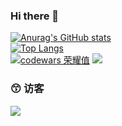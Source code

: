 ### Hi there 👋

[![Anurag's GitHub stats](https://github-readme-stats.vercel.app/api?username=FE-ng&show_icons=true&theme=solarized-light)](https://github.com/anuraghazra/github-readme-stats)  
[![Top Langs](https://github-readme-stats.vercel.app/api/top-langs/?username=FE-ng&layout=compact)](https://github.com/anuraghazra/github-readme-stats)  
[![codewars 荣耀值](https://www.codewars.com/users/FE-ng/badges/large)](https://www.codewars.com)
![](https://github-readme-streak-stats.herokuapp.com/?user=FE-ng)
### :kissing_smiling_eyes: 访客
<!-- ![FE-ng](https://komarev.com/FE-ng/?username=FE-ng&label=Profile%20views&color=0e75b6&style=flat) -->
[<img src="https://github-profile-trophy.vercel.app/?username=FE-ng&theme=juicyfresh" />](https://github.com/FE-ng) 

<!--
**FE-ng/FE-ng** is a ✨ _special_ ✨ repository because its `README.md` (this file) appears on your GitHub profile.

Here are some ideas to get you started:

- 🔭 I’m currently working on ...
- 🌱 I’m currently learning ...
- 👯 I’m looking to collaborate on ...
- 🤔 I’m looking for help with ...
- 💬 Ask me about ...
- 📫 How to reach me: ...
- 😄 Pronouns: ...
- ⚡ Fun fact: ...
-->
